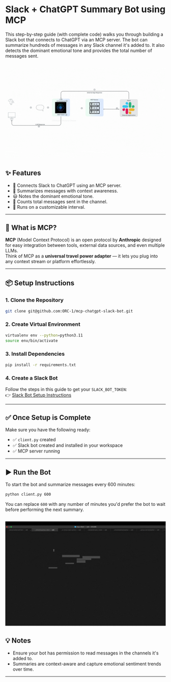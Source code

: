 # Slack + ChatGPT Summary Bot using MCP

This step-by-step guide (with complete code) walks you through building a Slack bot that connects to ChatGPT via an MCP server. The bot can summarize hundreds of messages in any Slack channel it's added to. It also detects the dominant emotional tone and provides the total number of messages sent.

![MCP Flow Diagram](MCP_Flow_diagram_Chimaobi.gif)
---

## ✨ Features

- 🔗 Connects Slack to ChatGPT using an MCP server.
- 🧠 Summarizes messages with context awareness.
- 😃 Notes the dominant emotional tone.
- 🧮 Counts total messages sent in the channel.
- 🔁 Runs on a customizable interval.

---

## 🧰 What is MCP?

**MCP** (Model Context Protocol) is an open protocol by **Anthropic** designed for easy integration between tools, external data sources, and even multiple LLMs.  
Think of MCP as a **universal travel power adapter** — it lets you plug into any context stream or platform effortlessly.

---

## 📦 Setup Instructions

### 1. Clone the Repository

```bash
git clone git@github.com:ORC-1/mcp-chatgpt-slack-bot.git
```

### 2. Create Virtual Environment

```bash
virtualenv env --python=python3.11
source env/bin/activate
```

### 3. Install Dependencies

```bash
pip install -r requirements.txt
```

### 4. Create a Slack Bot

Follow the steps in this guide to get your `SLACK_BOT_TOKEN`:  
👉 [Slack Bot Setup Instructions](https://github.com/modelcontextprotocol/servers/tree/main/src/slack)

---

## ✅ Once Setup is Complete

Make sure you have the following ready:

- ✅ `client.py` created
- ✅ Slack bot created and installed in your workspace
- ✅ MCP server running

---

## ▶️ Run the Bot

To start the bot and summarize messages every 600 minutes:

```bash
python client.py 600
```

You can replace `600` with any number of minutes you'd prefer the bot to wait before performing the next summary.

![Demo](slack_summarizer_bot.gif)
---

## 💡 Notes

- Ensure your bot has permission to read messages in the channels it's added to.
- Summaries are context-aware and capture emotional sentiment trends over time.

---

